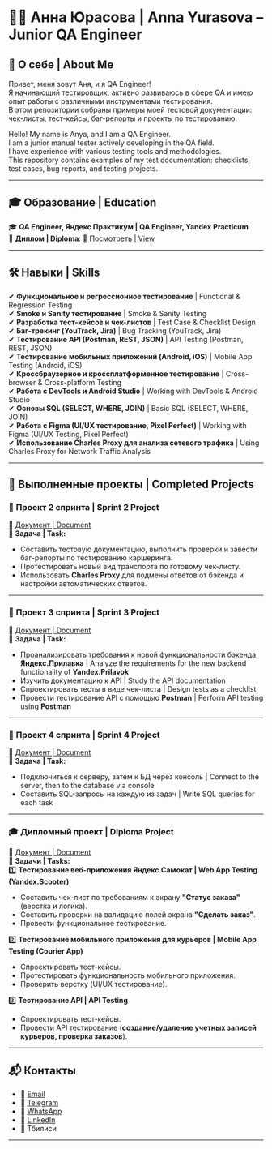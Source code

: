 # 👩‍💻 Анна Юрасова | Anna Yurasova – Junior QA Engineer  

## 📌 О себе | About Me  
Привет, меня зовут Аня, и я QA Engineer!  
Я начинающий тестировщик, активно развиваюсь в сфере QA и имею опыт работы с различными инструментами тестирования.  
В этом репозитории собраны примеры моей тестовой документации: чек-листы, тест-кейсы, баг-репорты и проекты по тестированию.  

Hello! My name is Anya, and I am a QA Engineer.  
I am a junior manual tester actively developing in the QA field.  
I have experience with various testing tools and methodologies.  
This repository contains examples of my test documentation: checklists, test cases, bug reports, and testing projects.  

---

## 🎓 Образование | Education  
🎓 **QA Engineer, Яндекс Практикум | QA Engineer, Yandex Practicum**  
📜 **Диплом | Diploma**: [📄 Посмотреть | View](https://drive.google.com/file/d/1aN_t6cEysTzQBlkIpn3kaZYcxLXNAAyj/view?usp=sharing)  

---

## 🛠️ Навыки | Skills  
✔ **Функциональное и регрессионное тестирование** | Functional & Regression Testing  
✔ **Smoke и Sanity тестирование** | Smoke & Sanity Testing  
✔ **Разработка тест-кейсов и чек-листов** | Test Case & Checklist Design  
✔ **Баг-трекинг (YouTrack, Jira)** | Bug Tracking (YouTrack, Jira)  
✔ **Тестирование API (Postman, REST, JSON)** | API Testing (Postman, REST, JSON)  
✔ **Тестирование мобильных приложений (Android, iOS)** | Mobile App Testing (Android, iOS)  
✔ **Кроссбраузерное и кроссплатформенное тестирование** | Cross-browser & Cross-platform Testing  
✔ **Работа с DevTools и Android Studio** | Working with DevTools & Android Studio  
✔ **Основы SQL (SELECT, WHERE, JOIN)** | Basic SQL (SELECT, WHERE, JOIN)  
✔ **Работа с Figma (UI/UX тестирование, Pixel Perfect)** | Working with Figma (UI/UX Testing, Pixel Perfect)  
✔ **Использование Charles Proxy для анализа сетевого трафика** | Using Charles Proxy for Network Traffic Analysis  

---

## 📂 Выполненные проекты | Completed Projects  

### 📌 **Проект 2 спринта | Sprint 2 Project**  
📄 [Документ | Document](https://docs.google.com/spreadsheets/d/1ov2qG8zlvTXicZdo1RgDANnTHw4EMxpxFyFeZ-WO5xs/edit?usp=sharing)  
📌 **Задача | Task:**  
- Составить тестовую документацию, выполнить проверки и завести баг-репорты по тестированию каршеринга.  
- Протестировать новый вид транспорта по готовому чек-листу.  
- Использовать **Charles Proxy** для подмены ответов от бэкенда и настройки автоматических ответов.  

---

### 📌 **Проект 3 спринта | Sprint 3 Project**  
📄 [Документ | Document](https://docs.google.com/spreadsheets/d/1Qvj-tATCM_IsRaklzoKbwEPdpwmFvO-3bIjmXtSM9qs/edit?usp=sharing)  
📌 **Задача | Task:**  
- Проанализировать требования к новой функциональности бэкенда **Яндекс.Прилавка** | Analyze the requirements for the new backend functionality of **Yandex.Prilavok**  
- Изучить документацию к API | Study the API documentation  
- Спроектировать тесты в виде чек-листа | Design tests as a checklist  
- Провести тестирование API с помощью **Postman** | Perform API testing using **Postman**  

---

### 📌 **Проект 4 спринта | Sprint 4 Project**  
📄 [Документ | Document](https://docs.google.com/document/d/1SzUg8Vw_njQozs6BxP43E-RQzn7RCXp_eDyqVUQZiFY/edit?usp=sharing)  
📌 **Задача | Task:**  
- Подключиться к серверу, затем к БД через консоль | Connect to the server, then to the database via console  
- Составить SQL-запросы на каждую из задач | Write SQL queries for each task  

---

### 🎓 **Дипломный проект | Diploma Project**  
📄 [Документ | Document](https://docs.google.com/spreadsheets/d/1-zpt9U2R2G00PMjmYlYbpRalkekMNjuZwVXzKB9JS1U/edit?usp=sharing)  
📌 **Задачи | Tasks:**  
1️⃣ **Тестирование веб-приложения Яндекс.Самокат | Web App Testing (Yandex.Scooter)**  
   - Составить чек-лист по требованиям к экрану **"Статус заказа"** (верстка и логика).  
   - Составить проверки на валидацию полей экрана **"Сделать заказ"**.  
   - Провести функциональное тестирование.  

2️⃣ **Тестирование мобильного приложения для курьеров | Mobile App Testing (Courier App)**  
   - Спроектировать тест-кейсы.  
   - Протестировать функциональность мобильного приложения.  
   - Проверить верстку (UI/UX тестирование).  

3️⃣ **Тестирование API | API Testing**  
   - Спроектировать тест-кейсы.  
   - Провести API тестирование (**создание/удаление учетных записей курьеров, проверка заказов**).  

---

## 📬 Контакты  
- 📧 [Email](mailto:yuras_anna@icloud.com)  
- 📱 [Telegram](https://t.me/anchousvbanke)  
- 📱 [WhatsApp](https://wa.me/79107625948)  
- 💼 [LinkedIn](https://www.linkedin.com/in/anna-yurasova-338b83350/)  
- 📍 Тбилиси  


---

 



